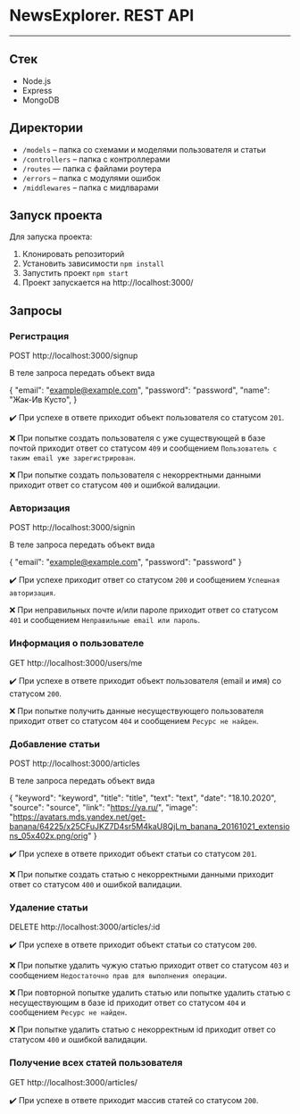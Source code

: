 # NewsExplorer. REST API

---

## Стек

- Node.js
- Express
- MongoDB

## Директории

- `/models` – папка со схемами и моделями пользователя и статьи
- `/controllers` – папка с контроллерами
- `/routes` — папка с файлами роутера
- `/errors` – папка с модулями ошибок
- `/middlewares` – папка с мидлварами

## Запуск проекта

Для запуска проекта:

1. Клонировать репозиторий
2. Установить зависимости `npm install`
3. Запустить проект `npm start`
4. Проект запускается на http://localhost:3000/

## Запросы

### Регистрация

POST http://localhost:3000/signup

В теле запроса передать объект вида

  {
    "email": "example@example.com",
    "password": "password",
    "name": "Жак-Ив Кусто",
  }

:heavy_check_mark: При успехе в ответе приходит объект пользователя со статусом `201`.

:x: При попытке создать пользователя с уже существующей в базе почтой приходит ответ со статусом `409` и сообщением `Пользователь с таким email уже зарегистрирован`.

:x: При попытке создать пользователя с некорректными данными приходит ответ со статусом `400` и ошибкой валидации.

### Авторизация

POST http://localhost:3000/signin

В теле запроса передать объект вида

  {
    "email": "example@example.com",
    "password": "password"
  }

:heavy_check_mark: При успехе приходит ответ со статусом `200` и сообщением `Успешная авторизация`.

:x: При неправильных почте и/или пароле приходит ответ со статусом `401` и сообщением `Неправильные email или пароль`.

### Информация о пользователе

GET http://localhost:3000/users/me

:heavy_check_mark: При успехе в ответе приходит объект пользователя (email и имя) со статусом `200`.

:x: При попытке получить данные несуществующего пользователя приходит ответ со статусом `404` и сообщением `Ресурс не найден`.

### Добавление статьи

POST http://localhost:3000/articles

В теле запроса передать объект вида

  {
    "keyword": "keyword",
    "title": "title",
    "text": "text",
    "date": "18.10.2020",
    "source": "source",
    "link": "https://ya.ru/",
    "image": "https://avatars.mds.yandex.net/get-banana/64225/x25CFuJKZ7D4sr5M4kaU8QjLm_banana_20161021_extensions_05x402x.png/orig"
  }

:heavy_check_mark: При успехе в ответе приходит объект статьи со статусом `201`.

:x: При попытке создать статью с некорректными данными приходит ответ со статусом `400` и ошибкой валидации.

### Удаление статьи

DELETE http://localhost:3000/articles/:id

:heavy_check_mark: При успехе в ответе приходит объект статьи со статусом `200`.

:x: При попытке удалить чужую статью приходит ответ со статусом `403` и сообщением `Недостаточно прав для выполнения операции`.

:x: При повторной попытке удалить статью или попытке удалить статью с несуществующим в базе id приходит ответ со статусом `404` и сообщением `Ресурс не найден`.

:x: При попытке удалить статью с некорректным id приходит ответ со статусом `400` и ошибкой валидации.

### Получение всех статей пользователя

GET http://localhost:3000/articles/

:heavy_check_mark: При успехе в ответе приходит массив статей со статусом `200`.
